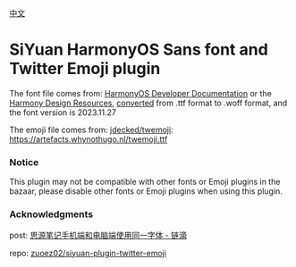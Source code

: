 [中文](https://github.com/TCOTC/siyuan-ttf-HarmonyOS_Sans_SC-and-Twemoji/blob/main/README_zh_CN.md)

# SiYuan HarmonyOS Sans font and Twitter Emoji plugin

The font file comes from: [HarmonyOS Developer Documentation](https://developer.harmonyos.com/cn/docs/design/des-guides/font-0000001157868583) or the [Harmony Design Resources](https://developer.huawei.com/consumer/cn/design/resource/), [converted](https://cloudconvert.com/ttf-to-woff) from .ttf format to .woff format, and the font version is 2023.11.27

The emoji file comes from: [jdecked/twemoji](https://github.com/jdecked/twemoji): https://artefacts.whynothugo.nl/twemoji.ttf

### Notice

This plugin may not be compatible with other fonts or Emoji plugins in the bazaar, please disable other fonts or Emoji plugins when using this plugin.

### Acknowledgments

post: [思源笔记手机端和电脑端使用同一字体 - 链滴](https://ld246.com/article/1705399357823)

repo: [zuoez02/siyuan-plugin-twitter-emoji](https://github.com/zuoez02/siyuan-plugin-twitter-emoji)